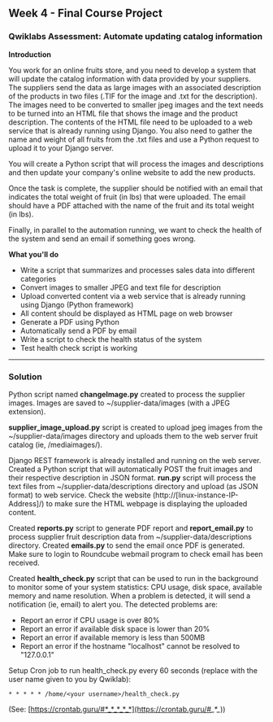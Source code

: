 ## Week 4 - Final Course Project 

### Qwiklabs Assessment: Automate updating catalog information


**Introduction**

You work for an online fruits store, and you need to develop a system that will update the catalog information with data provided by your suppliers. The suppliers send the data as large images with an associated description of the products in two files (.TIF for the image and .txt for the description). The images need to be converted to smaller jpeg images and the text needs to be turned into an HTML file that shows the image and the product description. The contents of the HTML file need to be uploaded to a web service that is already running using Django. You also need to gather the name and weight of all fruits from the .txt files and use a Python request to upload it to your Django server.

You will create a Python script that will process the images and descriptions and then update your company's online website to add the new products.

Once the task is complete, the supplier should be notified with an email that indicates the total weight of fruit (in lbs) that were uploaded. The email should have a PDF attached with the name of the fruit and its total weight (in lbs).

Finally, in parallel to the automation running, we want to check the health of the system and send an email if something goes wrong.

**What you'll do**

- Write a script that summarizes and processes sales data into different categories
- Convert images to smaller JPEG and text file for description
- Upload converted content via a web service that is already running using Django (Python framework)
- All content should be displayed as HTML page on web browser
- Generate a PDF using Python
- Automatically send a PDF by email
- Write a script to check the health status of the system
- Test health check script is working

---

### Solution

Python script named **changeImage.py** created to process the supplier images. Images are saved to ~/supplier-data/images (with a JPEG extension).

**supplier_image_upload.py** script is created to upload jpeg images from the ~/supplier-data/images directory and uploads them to the web server fruit catalog (ie, /mediaimages/).

Django REST framework is already installed and running on the web server. Created a Python script that will automatically POST the fruit images and their respective description in JSON format. **run.py** script will process the text files from ~/supplier-data/descriptions directory and upload (as JSON format) to web service. Check the website (http://[linux-instance-IP-Address]/) to make sure the HTML webpage is displaying the uploaded content.

Created **reports.py** script to generate PDF report and **report_email.py** to process supplier fruit description data from ~/supplier-data/descriptions directory. Created **emails.py** to send the email once PDF is generated. Make sure to login to Roundcube webmail program to check email has been received. 

Created **health_check.py** script that can be used to run in the background to monitor some of your system statistics: CPU usage, disk space, available memory and name resolution. When a problem is detected, it will send a notification (ie, email) to alert you. The detected problems are:
- Report an error if CPU usage is over 80%
- Report an error if available disk space is lower than 20%
- Report an error if available memory is less than 500MB
- Report an error if the hostname "localhost" cannot be resolved to "127.0.0.1"

Setup Cron job to run health_check.py every 60 seconds (replace <your username> with the user name given to you by Qwiklab):
```
* * * * * /home/<your username>/health_check.py
```

(See: [https://crontab.guru/#*_*_*_*_*](https://crontab.guru/#*_*_*_*_*))

